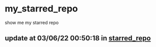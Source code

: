# my_starred_repo
show me my starred repo

update at 03/06/22 00:50:18 in [starred_repo](./index.html)
---

